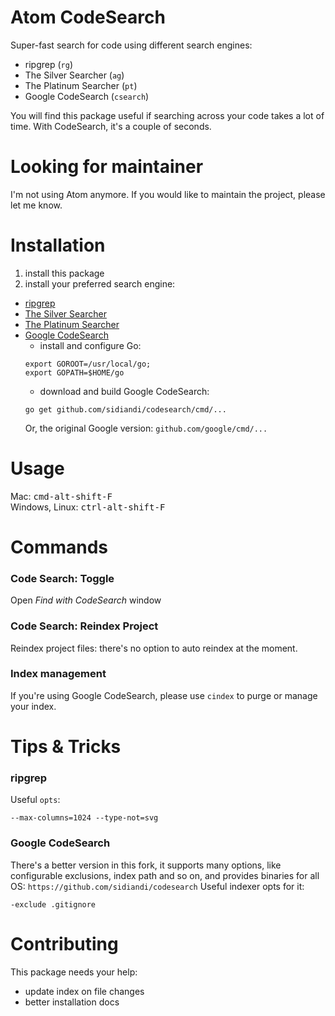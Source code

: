# Atom CodeSearch

Super-fast search for code using different search engines:

- ripgrep (`rg`)
- The Silver Searcher (`ag`)
- The Platinum Searcher (`pt`)
- Google CodeSearch (`csearch`)

You will find this package useful if searching across your code takes a lot of time. With CodeSearch, it's a couple of seconds.

# Looking for maintainer

I'm not using Atom anymore. If you would like to maintain the project, please let me know.

# Installation

1. install this package
2. install your preferred search engine:

  - [ripgrep](https://github.com/BurntSushi/ripgrep)
  - [The Silver Searcher](https://github.com/ggreer/the_silver_searcher)
  - [The Platinum Searcher](https://github.com/monochromegane/the_platinum_searcher)
  - [Google CodeSearch](https://github.com/google/codesearch)
    - install and configure Go:
    ```
    export GOROOT=/usr/local/go;
    export GOPATH=$HOME/go
    ```
    - download and build Google CodeSearch:
    ```
    go get github.com/sidiandi/codesearch/cmd/...
    ```
    Or, the original Google version: `github.com/google/cmd/...`

# Usage

Mac: <kbd>cmd-alt-shift-F</kbd>  
Windows, Linux: <kbd>ctrl-alt-shift-F</kbd>

# Commands

### Code Search: Toggle

Open *Find with CodeSearch* window

### Code Search: Reindex Project

Reindex project files: there's no option to auto reindex at the moment.

### Index management

If you're using Google CodeSearch, please use `cindex` to purge or manage your index.

# Tips & Tricks

###  ripgrep

Useful `opts`:
```
--max-columns=1024 --type-not=svg
```

### Google CodeSearch

There's a better version in this fork, it supports many options, like configurable exclusions, index path and so on, and provides binaries for all OS: `https://github.com/sidiandi/codesearch`
Useful indexer opts for it:
```
-exclude .gitignore
```

# Contributing

This package needs your help:
- update index on file changes
- better installation docs
